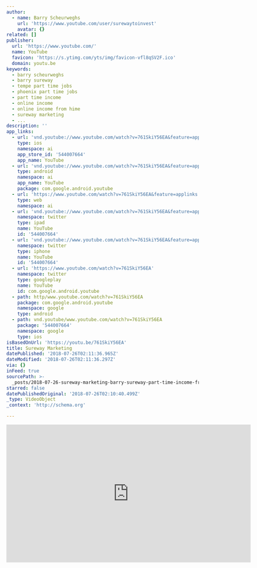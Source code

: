 ```yaml
---
author:
  - name: Barry Scheurweghs
    url: 'https://www.youtube.com/user/surewaytoinvest'
    avatar: {}
related: []
publisher:
  url: 'https://www.youtube.com/'
  name: YouTube
  favicon: 'https://s.ytimg.com/yts/img/favicon-vfl8qSV2F.ico'
  domain: youtu.be
keywords:
  - barry scheurweghs
  - barry sureway
  - tempe part time jobs
  - phoenix part time jobs
  - part time income
  - online income
  - online income from hime
  - sureway marketing
  - ...
description: ''
app_links:
  - url: 'vnd.youtube://www.youtube.com/watch?v=761SkiY56EA&feature=applinks'
    type: ios
    namespace: ai
    app_store_id: '544007664'
    app_name: YouTube
  - url: 'vnd.youtube://www.youtube.com/watch?v=761SkiY56EA&feature=applinks'
    type: android
    namespace: ai
    app_name: YouTube
    package: com.google.android.youtube
  - url: 'https://www.youtube.com/watch?v=761SkiY56EA&feature=applinks'
    type: web
    namespace: ai
  - url: 'vnd.youtube://www.youtube.com/watch?v=761SkiY56EA&feature=applinks'
    namespace: twitter
    type: ipad
    name: YouTube
    id: '544007664'
  - url: 'vnd.youtube://www.youtube.com/watch?v=761SkiY56EA&feature=applinks'
    namespace: twitter
    type: iphone
    name: YouTube
    id: '544007664'
  - url: 'https://www.youtube.com/watch?v=761SkiY56EA'
    namespace: twitter
    type: googleplay
    name: YouTube
    id: com.google.android.youtube
  - path: http/www.youtube.com/watch?v=761SkiY56EA
    package: com.google.android.youtube
    namespace: google
    type: android
  - path: vnd.youtube/www.youtube.com/watch?v=761SkiY56EA
    package: '544007664'
    namespace: google
    type: ios
isBasedOnUrl: 'https://youtu.be/761SkiY56EA'
title: Sureway Marketing
datePublished: '2018-07-26T02:11:36.965Z'
dateModified: '2018-07-26T02:11:36.297Z'
via: {}
inFeed: true
sourcePath: >-
  _posts/2018-07-26-sureway-marketing-barry-sureway-part-time-income-from-home.md
starred: false
datePublishedOriginal: '2018-07-26T02:10:40.499Z'
_type: VideoObject
_context: 'http://schema.org'

---
```

<iframe src="https://cdn.embedly.com/widgets/media.html?src=https%3A%2F%2Fwww.youtube.com%2Fembed%2F761SkiY56EA%3Ffeature%3Doembed&amp;url=http%3A%2F%2Fwww.youtube.com%2Fwatch%3Fv%3D761SkiY56EA&amp;image=https%3A%2F%2Fi.ytimg.com%2Fvi%2F761SkiY56EA%2Fhqdefault.jpg&amp;key=a715cf41cc93453ca338d350cd26f87b&amp;type=text%2Fhtml&amp;schema=youtube" width="640" height="360" scrolling="no" frameborder="0" allowfullscreen="true" style=""></iframe>